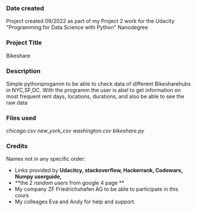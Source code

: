 

### Date created
Project created 09/2022 as part of my Project 2 work for the Udacity "Programming for Data Science with Python" Nanodegree 

### Project Title
Bikeshare

### Description
Simple pythonprogamm to be able to check data of different Bikesharehubs in NYC,SF,DC.
With the programm the user is abel to get information on most frequent rent days, locations, durations,
and also be able to see the raw data  

### Files used
*chicago.csv*
*new_york_csv*
*washington.csv*
*bikeshare.py*

### Credits

Names not in any specific order:
- Links provided by **Udacitcy, stackoverflow, Hackerrank, Codewars, Numpy userguide,**
- **the 2 _random users_ from google 4 page **
- My company ZF Friedrichshafen AG to be able to participate in this cours
- My colleages Eva and Andy for help and support. 

